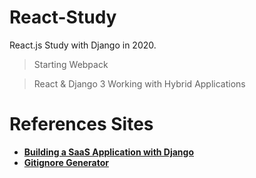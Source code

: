 # React-Study

React.js Study with Django in 2020.

> Starting Webpack

> React & Django 3 Working with Hybrid Applications

# References Sites

- **[Building a SaaS Application with Django](https://www.saaspegasus.com/guides/)**
- **[Gitignore Generator](https://www.toptal.com/developers/gitignore)**
